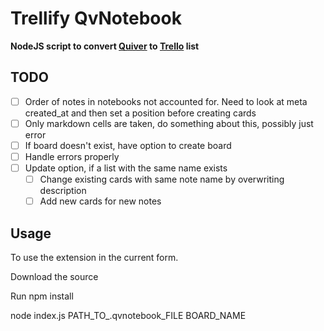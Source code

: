 # Trellify QvNotebook

**NodeJS script to convert [Quiver](http://happenapps.com/#quiver) to [Trello](https://trello.com) list**

## TODO

- [ ] Order of notes in notebooks not accounted for. Need to look at meta created_at and then set a position before creating cards
- [ ] Only markdown cells are taken, do something about this, possibly just error
- [ ] If board doesn't exist, have option to create board
- [ ] Handle errors properly
- [ ] Update option, if a list with the same name exists
  - [ ] Change existing cards with same note name by overwriting description
  - [ ] Add new cards for new notes 

## Usage

To use the extension in the current form.

Download the source

Run npm install

node index.js PATH_TO_.qvnotebook_FILE BOARD_NAME